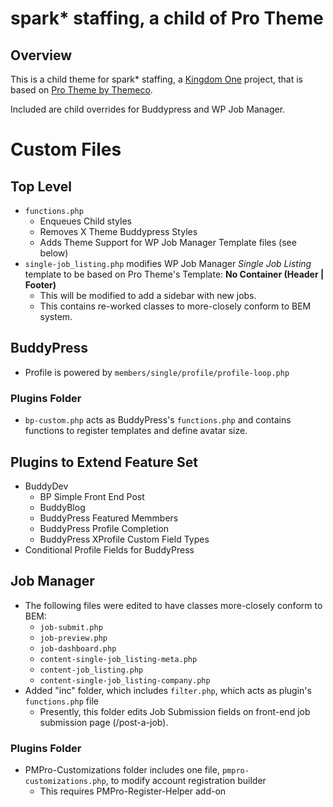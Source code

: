 # spark* staffing, a child of Pro Theme
## Overview
This is a child theme for spark* staffing, a [Kingdom One](https://kingdomone.co) project, that is based on [Pro Theme by Themeco](https://theme.co).

Included are child overrides for Buddypress and WP Job Manager.

# Custom Files
## Top Level
- `functions.php`
  - Enqueues Child styles
  - Removes X Theme Buddypress Styles
  - Adds Theme Support for WP Job Manager Template files (see below)
- `single-job_listing.php` modifies WP Job Manager *Single Job Listing* template to be based on Pro Theme's Template: **No Container (Header | Footer)**
  - This will be modified to add a sidebar with new jobs.
  - This contains re-worked classes to more-closely conform to BEM system.


## BuddyPress
- Profile is powered by `members/single/profile/profile-loop.php`
### Plugins Folder
- `bp-custom.php` acts as BuddyPress's `functions.php` and contains functions to register templates and define avatar size.

## Plugins to Extend Feature Set
- BuddyDev
  - BP Simple Front End Post
  - BuddyBlog
  - BuddyPress Featured Memmbers
  - BuddyPress Profile Completion
  - BuddyPress XProfile Custom Field Types
- Conditional Profile Fields for BuddyPress

## Job Manager
- The following files were edited to have classes more-closely conform to BEM:
  - `job-submit.php`
  - `job-preview.php`
  - `job-dashboard.php`
  - `content-single-job_listing-meta.php`
  - `content-job_listing.php`
  - `content-single-job_listing-company.php` 
- Added "inc" folder, which includes `filter.php`, which acts as plugin's `functions.php` file
  - Presently, this folder edits Job Submission fields on front-end job submission page (/post-a-job).

### Plugins Folder
- PMPro-Customizations folder includes one file, `pmpro-customizations.php`, to modify account registration builder
  - This requires PMPro-Register-Helper add-on

